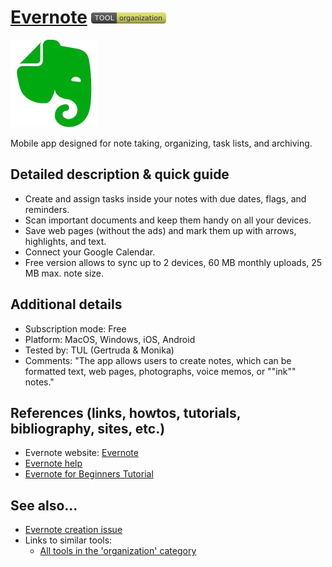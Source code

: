 # [Evernote](https://play.google.com/store/apps/details?id=com.evernote&hl=pl&gl=US)  [<img src="images/organization.png" align="bottom">](https://github.com/e-CLOSE/Toolbox/issues?q=label%3A01_TOOL+label%3Aorganization)

![Evernote Logo](images/evernote.png)

Mobile app designed for note taking, organizing, task lists, and archiving.


## Detailed description & quick guide

- Create and assign tasks inside your notes with due dates, flags, and reminders.
- Scan important documents and keep them handy on all your devices.
- Save web pages (without the ads) and mark them up with arrows, highlights, and text.
- Connect your Google Calendar.
- Free version allows to sync up to 2 devices, 60 MB monthly uploads, 25 MB max. note size.

## Additional details

- Subscription mode: Free
- Platform: MacOS, Windows, iOS, Android
- Tested by: TUL (Gertruda & Monika)
- Comments: "The app allows users to create notes, which can be formatted text, web pages, photographs, voice memos, or ""ink"" notes."


## References (links, howtos, tutorials, bibliography, sites, etc.)

- Evernote website: [Evernote](https://play.google.com/store/apps/details?id=com.evernote&hl=pl&gl=US)
- [Evernote help](https://help.evernote.com/hc/en-us/categories/10681-Using-Evernote)
- [Evernote for Beginners Tutorial](https://www.youtube.com/watch?v=6z4plcBQsow)


## See also...

- [Evernote creation issue](https://github.com/e-CLOSE/Toolbox/issues/135)
- Links to similar tools:
  - [All tools in the 'organization' category](https://github.com/e-CLOSE/Toolbox/issues?q=label%3A01_TOOL+label%3Aorganization)
